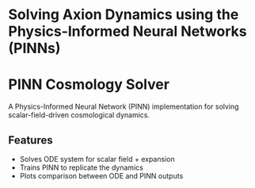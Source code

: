 # Solving Axion Dynamics using the Physics-Informed Neural Networks (PINNs)
# PINN Cosmology Solver

A Physics-Informed Neural Network (PINN) implementation for solving scalar-field-driven cosmological dynamics.

## Features
- Solves ODE system for scalar field + expansion
- Trains PINN to replicate the dynamics
- Plots comparison between ODE and PINN outputs
